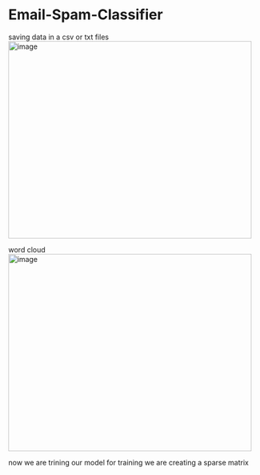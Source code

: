 # Email-Spam-Classifier
saving data in a csv or txt files
<img width="486" height="394" alt="image" src="https://github.com/user-attachments/assets/5e075b49-1848-4dde-b320-fcc79f78d98b" />

word cloud
<img width="486" height="394" alt="image" src="https://github.com/user-attachments/assets/48b154c0-3671-4901-a472-bfd563492c99" />

now we are trining our model
for training we are creating a sparse matrix 
